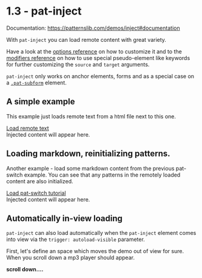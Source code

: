 # 1.3 - pat-inject

Documentation: https://patternslib.com/demos/inject#documentation

With ``pat-inject`` you can load remote content with great variety.

Have a look at the [options reference](https://patternslib.com/demos/inject#optionsreference) on how to customize it and to the [modifiers reference](https://patternslib.com/demos/inject#modifiers) on how to use special pseudo-element like keywords for further customizing the ``source`` and ``target`` arguments.

``pat-inject`` only works on anchor elements, forms and as a special case on a [``.pat-subform``](https://patternslib.com/demos/subform) element.


## A simple example

This example just loads remote text from a html file next to this one.

<div class="pat-clone-code">
<div>
  <a href="/1.03/inject-text.html"
      class="pat-inject"
      data-pat-inject="source: #text; target: #target-1">Load remote text</a>
  <div id="target-1">Injected content will appear here.</div>
</div>
</div>


## Loading markdown, reinitializing patterns.

Another example - load some markdown content from the previous pat-switch example.
You can see that any patterns in the remotely loaded content are also initialized.

<div class="pat-clone-code">
<div>
  <a href="/1.02/index.md"
      class="pat-inject"
      data-pat-inject="target: #target-2">Load pat-switch tutorial</a>
  <div id="target-2">Injected content will appear here.</div>
</div>
</div>


## Automatically in-view loading

``pat-inject`` can also load automatically when the ``pat-inject`` element comes into view via the ``trigger: autoload-visible`` parameter.

First, let's define an space which moves the demo out of view for sure.
When you scroll down a mp3 player should appear.

<strong>scroll down....</strong>

<div>
  <div style="height: 100vh"></div>
</div>

Now, let's initialize.

We use the special argument ``features: load-inline-script`` here.
This loads scripts defined in the external file.
For security reasons, this is not enabled by default.

TODO: check above statement, coordinate if we can leave ``load-inline-script`` in ``pat-inject``.

<div class="pat-clone-code">
<div>
  <a href="/1.03/wavesurfer.html"
      class="pat-inject"
      data-pat-inject="
        trigger: autoload-visible;
        source: body;
        target: self::element;
        features: load-inline-script">Load wavesurfer.js demo</a>
</div>
</div>


## A like button with pat-inject enabled forms

pat-inject on forms turn them into ajax based forms the values are submitted via ajax.

A simple example is a like button.

The beauty in this example is also that a form is used. This is semantically just correct. Data is changed on the server side, so a form fits much better than a simple link.

<div class="pat-clone-code">
<form
    action="/1.03/inject-like.html"
    class="pat-inject"
    data-pat-inject="target: self::element">
  <button
      type="submit"
      name="like_button"
      value="like"
      class="pat-tooltip"
      data-pat-tooltip="trigger: hover; position-list: tm">Like
    <sup class="counter">(3)</sup>
  </button>
</form>
</div>

